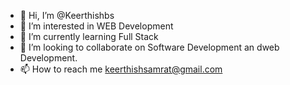 - 👋 Hi, I’m @Keerthishbs
- 👀 I’m interested in WEB Development
- 🌱 I’m currently learning Full Stack
- 💞️ I’m looking to collaborate on Software Development an dweb Development.
- 📫 How to reach me keerthishsamrat@gmail.com

<!---
Keerthishbs/Keerthishbs is a ✨ special ✨ repository because its `README.md` (this file) appears on your GitHub profile.
You can click the Preview link to take a look at your changes.
--->
